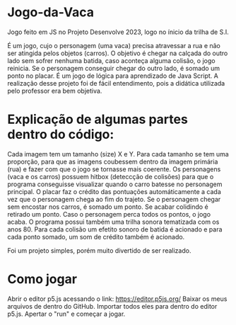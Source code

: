 # Jogo-da-Vaca
Jogo feito em JS no Projeto Desenvolve 2023, logo no ínicio da trilha de S.I.

É um jogo, cujo o personagem (uma vaca) precisa atravessar a rua e não ser atingida pelos objetos (carros). 
O objetivo é chegar na calçada do outro lado sem sofrer nenhuma batida, caso aconteça alguma colisão, o jogo reinicia. Se o personagem conseguir chegar do outro lado, é somado um ponto no placar.
É um jogo de lógica para aprendizado de Java Script. A realização desse projeto foi de fácil entendimento, pois a didática utilizada pelo professor era bem objetiva. 

# Explicação de algumas partes dentro do código:

Cada imagem tem um tamanho (size) X e Y.
Para cada tamanho se tem uma proporção, para que as imagens coubessem dentro da imagem primária (rua) e fazer com que o jogo se tornasse mais coerente.
Os personagens (vaca e os carros) possuem hitbox (deteccção de colisões) para que o programa conseguisse visualizar quando o carro batesse no personagem principal.
O placar faz o crédito das pontuações automáticamente a cada vez que o personagem chega ao fim do trajeto. Se o personagem chegar sem encostar nos carros, é somado um ponto. Se acabar colidindo é retirado um ponto.
Caso o personagem perca todos os pontos, o jogo acaba.
O programa possui também uma trilha sonora tematizada com os anos 80. 
Para cada colisão um efetito sonoro de batida é acionado e para cada ponto somado, um som de crédito também é acionado.

Foi um projeto simples, porém muito divertido de ser realizado.

#  Como  jogar

Abrir o editor p5.js acessando o link: https://editor.p5js.org/
Baixar os meus arquivos de dentro do GitHub.
Importar todos eles para dentro do editor p5.js.
Apertar o "run" e começar a jogar.
